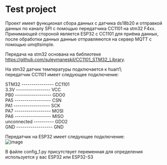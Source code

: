 # Test project  
  
 Проект имеет функционал сбора данных с датчика ds18b20 и отправкой данных по каналу SPI с помощью передатчика CC1101 на stm32 F4xx. Принимающей стороной является ESP32 c СС1101 для приёма данных, после обработки данных данные отправляяются на сервер MQTT с помощью umqttsimple.  
   
Передача на stm32 основана на библиотеке https://github.com/suleymaneskil/CC1101_STM32_Library.  
  
На stm32 датчик температуры подключается к huart1;   
передатчик CC1101 имеет следующее подключение:  
  
STM32 ---------------- CC1101  
3.3V ----------------- VCC  
PB0 ------------------ GDO0  
PA5 ------------------ CSN  
PA1 ------------------ SCK  
PA7 ------------------ MOSI  
PA6 ------------------ MISO  
unconnected ---------- GDO2  
GND ------------------ GND  
  
Передатчик на ESP32 имеет следующее подключение:  
![image](https://github.com/user-attachments/assets/6d4822f8-78c2-44be-9a94-6978ff9f10d6)

В файле config_1.py присутствует переменная для определения используется у вас ESP32 или ESP32-S3  
